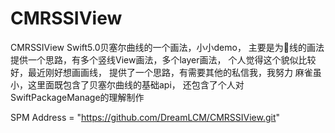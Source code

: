 # CMRSSIView
CMRSSIView
Swift5.0贝塞尔曲线的一个画法，小小demo，
主要是为📶线的画法提供一个思路，有多个竖线View画法，多个layer画法，
个人觉得这个貌似比较好，最近刚好想画画线，
提供了一个思路，有需要其他的私信我，我努力
麻雀虽小，这里面既包含了贝塞尔曲线的基础api，
还包含了个人对SwiftPackageManage的理解制作


SPM Address = "https://github.com/DreamLCM/CMRSSIView.git"
